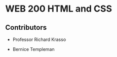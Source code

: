 <!--H1 header with Title -->
# WEB 200 HTML and CSS

<!--H2 header for contributors  -->
## Contributors

<!-- Instructor's name  -->
* Professor Richard Krasso 

<!-- Student's name -->
* Bernice Templeman

